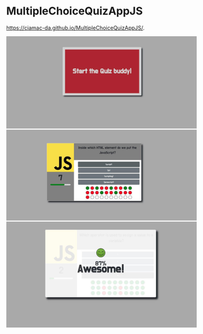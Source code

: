 # MultipleChoiceQuizAppJS
https://ciamac-da.github.io/MultipleChoiceQuizAppJS/.

![](readmeImage/1.jpg)
![](readmeImage/2.jpg)
![](readmeImage/3.jpg)
